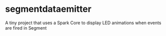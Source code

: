 # segmentdataemitter
A tiny project that uses a Spark Core to display LED animations when events are fired in Segment

